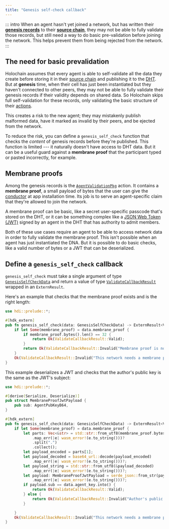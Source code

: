 ```yaml
---
title: "Genesis self-check callback"
---
```


::: intro
When an agent hasn't yet joined a network, but has written their [**genesis records**](/concepts/3_source_chain/#source-chain-your-own-data-store) to their [**source chain**](/concepts/3_source_chain/), they may not be able to fully validate those records, but still need a way to do basic pre-validation before joining the network. This helps prevent them from being rejected from the network.
:::

## The need for basic prevalidation

Holochain assumes that every agent is able to self-validate all the data they create before storing it in their [source chain](/concepts/3_source_chain/) and publishing it to the [DHT](/concepts/4_dht/). But at **genesis** time, when their cell has just been instantiated but they haven't connected to other peers, they may not be able to fully validate their genesis records if their validity depends on shared data. So Holochain skips full self-validation for these records, only validating the basic structure of their [actions](/build/working-with-data/#entries-actions-and-records-primary-data).

This creates a risk to the new agent; they may mistakenly publish malformed data, have it marked as invalid by their peers, and be ejected from the network.

To reduce the risk, you can define a `genesis_self_check` function that checks the _content_ of genesis records before they're published. This function is limited --- it naturally doesn't have access to DHT data. But it can be a useful guard against a **membrane proof** that the participant typed or pasted incorrectly, for example.

## Membrane proofs

Among the genesis records is the [`AgentValidationPkg`](https://docs.rs/holochain_integrity_types/latest/holochain_integrity_types/action/enum.Action.html#variant.AgentValidationPkg) action. It contains a **membrane proof**, a small payload of bytes that the user can give the [conductor](/concepts/2_application_architecture/#conductor) at app installation time. Its job is to serve an agent-specific claim that they're allowed to join the network.

A membrane proof can be basic, like a secret user-specific passcode that's stored on the DHT, or it can be something complex like a [JSON Web Token (JWT)](https://jwt.io/) signed by an agent in the DHT that has authority to admit members.

Both of these use cases require an agent to be able to access network data in order to fully validate the membrane proof. This isn't possible when an agent has just instantiated the DNA. But it is possible to do basic checks, like a valid number of bytes or a JWT that can be deserialized.

## Define a `genesis_self_check` callback

`genesis_self_check` must take a single argument of type [`GenesisSelfCheckData`](https://docs.rs/hdi/latest/hdi/prelude/type.GenesisSelfCheckData.html) and return a value of type [`ValidateCallbackResult`](https://docs.rs/hdi/latest/hdi/prelude/enum.ValidateCallbackResult.html) wrapped in an `ExternResult`.

Here's an example that checks that the membrane proof exists and is the right length:

```rust
use hdi::prelude::*;

#[hdk_extern]
pub fn genesis_self_check(data: GenesisSelfCheckData) -> ExternResult<ValidateCallbackResult> {
    if let Some(membrane_proof) = data.membrane_proof {
        if membrane_proof.bytes().len() == 32 {
            return Ok(ValidateCallbackResult::Valid);
        }
        return Ok(ValidateCallbackResult::Invalid("Membrane proof is not the right length. Please check it and enter it again.".into()));
    }
    Ok(ValidateCallbackResult::Invalid("This network needs a membrane proof to join.".into()))
}
```

This example deserializes a JWT and checks that the author's public key is the same as the JWT's subject:

```rust
use hdi::prelude::*;

#[derive(Serialize, Deserialize)]
pub struct MembraneProofJwtPayload {
    pub sub: AgentPubKeyB64,
}

#[hdk_extern]
pub fn genesis_self_check(data: GenesisSelfCheckData) -> ExternResult<ValidateCallbackResult> {
    if let Some(membrane_proof) = data.membrane_proof {
        let parts: Vec<&str> = std::str::from_utf8(membrane_proof.bytes())
            .map_err(|e| wasm_error!(e.to_string()))?
            .split(".")
            .collect();
        let payload_encoded = parts[1];
        let payload_decoded = base64_url::decode(payload_encoded)
            .map_err(|e| wasm_error!(e.to_string()))?;
        let payload_string = std::str::from_utf8(&payload_decoded)
            .map_err(|e| wasm_error!(e.to_string()))?;
        let payload: MembraneProofJwtPayload = serde_json::from_str(payload_string)
            .map_err(|e| wasm_error!(e.to_string()))?;
        if payload.sub == data.agent_key.into() {
            return Ok(ValidateCallbackResult::Valid);
        } else {
            return Ok(ValidateCallbackResult::Invalid("Author's public key doesn't match membrane proof".into()));
        }

    }
    Ok(ValidateCallbackResult::Invalid("This network needs a membrane proof to join.".into()))
}
```
